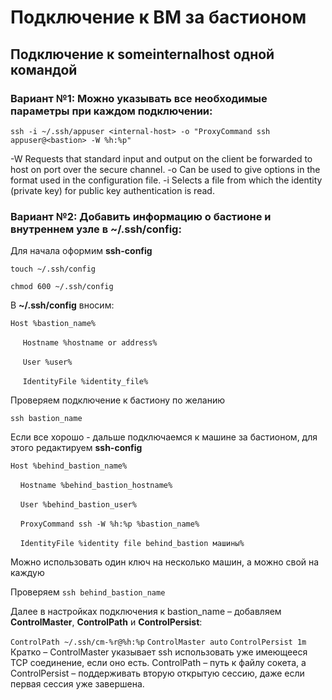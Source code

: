 # Подключение к ВМ за бастионом

## Подключение к someinternalhost одной командой 

### Вариант №1: Можно указывать все необходимые параметры при каждом подключении:

`ssh -i ~/.ssh/appuser <internal-host> -o "ProxyCommand ssh appuser@<bastion> -W %h:%p"`

-W Requests that standard input and output on the client be forwarded to host on port over the secure channel. -o Can be used to give options in the format used in the configuration file. -i Selects a file from which the identity (private key) for public key authentication is read.


### Вариант №2: Добавить информацию о бастионе и внутреннем узле в ~/.ssh/config:

Для начала оформим **ssh-config**

`touch ~/.ssh/config`

`chmod 600 ~/.ssh/config`

В **~/.ssh/config** вносим:

 `Host %bastion_name%`

&nbsp;&nbsp;&nbsp;&nbsp; `Hostname %hostname or address%`

&nbsp;&nbsp;&nbsp;&nbsp; `User %user%`

&nbsp;&nbsp;&nbsp;&nbsp; `IdentityFile %identity_file%`

Проверяем подключение к бастиону по желанию

`ssh bastion_name`

Если все хорошо - дальше подключаемся к машине за бастионом, для этого редактируем **ssh-config**

`Host %behind_bastion_name%`

 &nbsp;&nbsp;&nbsp;&nbsp;`Hostname %behind_bastion_hostname%`
  
  &nbsp;&nbsp;&nbsp;&nbsp;`User %behind_bastion_user%`
  
 &nbsp;&nbsp;&nbsp;&nbsp;`ProxyCommand ssh -W %h:%p %bastion_name%`
  
 &nbsp;&nbsp;&nbsp;&nbsp;`IdentityFile %identity file behind_bastion машины%`
 
 Можно использовать один ключ на несколько машин, а можно свой на каждую
 
 Проверяем `ssh behind_bastion_name`
 
 Далее в настройках подключения к bastion_name – добавляем **ControlMaster**, **ControlPath** и **ControlPersist**:
 
  `ControlPath ~/.ssh/cm-%r@%h:%p`
  `ControlMaster auto`
  `ControlPersist 1m`
  Кратко – ControlMaster указывает ssh использовать уже имеющееся TCP соединение, если оно есть. ControlPath – путь к файлу сокета, а ControlPersist – поддерживать вторую открытую сессию, даже если первая сессия уже завершена.

  



